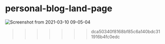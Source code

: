 # personal-blog-land-page

![Screenshot from 2021-03-10 09-05-04](https://user-images.githubusercontent.com/65048125/110591051-426aec80-8181-11eb-977a-baa1f43cfe16.png)
>>>>>>> dca50340f8168bf85c6a140bdc311916b4fc0edc
